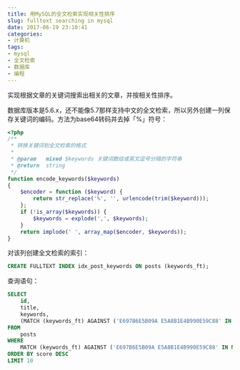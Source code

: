 ```yaml
---
title: 用MySQL的全文检索实现相关性排序
slug: fulltext searching in mysql
date: 2017-06-19 23:10:41
categories:
- 计算机
tags:
- mysql
- 全文检索
- 数据库
- 编程
---
```


实现根据文章的关键词搜索出相关的文章，并按相关性排序。

数据库版本是5.6.x，还不能像5.7那样支持中文的全文检索，所以另外创建一列保存关键词的编码。方法为base64转码并去掉「%」符号：

```php
<?php
/**
 * 转换关键词到全文检索的格式
 *
 * @param   mixed $keywords 关键词数组或英文逗号分隔的字符串
 * @return  string
 */
function encode_keywords($keywords)
{
    $encoder = function ($keyword) {
        return str_replace('%', '', urlencode(trim($keyword)));
    };
    if (!is_array($keywords)) {
        $keywords = explode(',', $keywords);
    }
    return implode(' ', array_map($encoder, $keywords));
}
```

对该列创建全文检索的索引：

```sql
CREATE FULLTEXT INDEX idx_post_keywords ON posts (keywords_ft);
```

查询语句：

```sql
SELECT
    id,
    title,
    keywords,
    (MATCH (keywords_ft) AGAINST ('E697B6E5B09A E5A8B1E4B990E59C88' IN NATURAL LANGUAGE MODE)) AS `score`
FROM
    posts
WHERE
    MATCH (keywords_ft) AGAINST ('E697B6E5B09A E5A8B1E4B990E59C88' IN NATURAL LANGUAGE MODE)
ORDER BY score DESC
LIMIT 10
```

